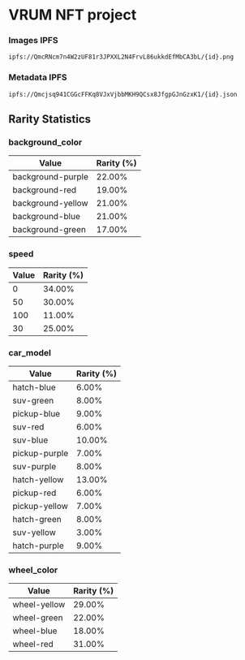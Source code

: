 # VRUM NFT project

### Images IPFS

```
ipfs://QmcRNcm7n4W2zUF81r3JPXXL2N4FrvL86ukkdEfMbCA3bL/{id}.png
```

### Metadata IPFS

```
ipfs://Qmcjsq941CGGcFFKq8VJxVjbbMKH9QCsx8JfgpGJnGzxK1/{id}.json
```

## Rarity Statistics

### background_color
| Value | Rarity (%) |
|-------|------------|
| background-purple | 22.00% |
| background-red | 19.00% |
| background-yellow | 21.00% |
| background-blue | 21.00% |
| background-green | 17.00% |

### speed
| Value | Rarity (%) |
|-------|------------|
| 0 | 34.00% |
| 50 | 30.00% |
| 100 | 11.00% |
| 30 | 25.00% |

### car_model
| Value | Rarity (%) |
|-------|------------|
| hatch-blue | 6.00% |
| suv-green | 8.00% |
| pickup-blue | 9.00% |
| suv-red | 6.00% |
| suv-blue | 10.00% |
| pickup-purple | 7.00% |
| suv-purple | 8.00% |
| hatch-yellow | 13.00% |
| pickup-red | 6.00% |
| pickup-yellow | 7.00% |
| hatch-green | 8.00% |
| suv-yellow | 3.00% |
| hatch-purple | 9.00% |

### wheel_color
| Value | Rarity (%) |
|-------|------------|
| wheel-yellow | 29.00% |
| wheel-green | 22.00% |
| wheel-blue | 18.00% |
| wheel-red | 31.00% |

